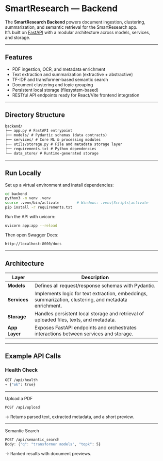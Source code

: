 #  SmartResearch — Backend

The **SmartResearch Backend** powers document ingestion, clustering, summarization, and semantic retrieval for the SmartResearch app.  
It’s built on [FastAPI](https://fastapi.tiangolo.com/) with a modular architecture across models, services, and storage.

---

## Features

- PDF ingestion, OCR, and metadata enrichment  
- Text extraction and summarization (extractive + abstractive)  
- TF-IDF and transformer-based semantic search  
- Document clustering and topic grouping  
- Persistent local storage (filesystem-based)  
- RESTful API endpoints ready for React/Vite frontend integration  

---

##  Directory Structure
```markdown
backend/
├── app.py # FastAPI entrypoint
├── models/ # Pydantic schemas (data contracts)
├── services/ # Core ML & processing modules
├── utils/storage.py # File and metadata storage layer
├── requirements.txt # Python dependencies
└── data_store/ # Runtime-generated storage
```

---

## Run Locally

Set up a virtual environment and install dependencies:

```bash
cd backend
python3 -m venv .venv
source .venv/bin/activate        # Windows: .venv\Scripts\activate
pip install -r requirements.txt
```

Run the API with uvicorn:
```bash
uvicorn app:app --reload
```

Then open Swagger Docs:
```bash
http://localhost:8000/docs
```

---

##  Architecture

| Layer | Description |
|-------|--------------|
| **Models** | Defines all request/response schemas with Pydantic. |
| **Services** | Implements logic for text extraction, embeddings, summarization, clustering, and metadata enrichment. |
| **Storage** | Handles persistent local storage and retrieval of uploaded files, texts, and metadata. |
| **App Layer** | Exposes FastAPI endpoints and orchestrates interactions between services and storage. |

---

##  Example API Calls

### Health Check
```bash
GET /api/health
→ {"ok": true}
```
---

Upload a PDF
```bash
POST /api/upload
```
→ Returns parsed text, extracted metadata, and a short preview.

---

Semantic Search
```bash
POST /api/semantic_search
Body: {"q": "transformer models", "topk": 5}
```
→ Ranked results with document previews.

